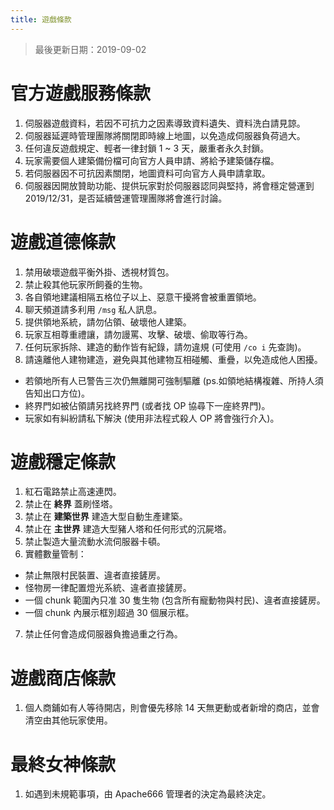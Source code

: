 ```yaml
---
title: 遊戲條款
---
```


> 最後更新日期：2019-09-02

# 官方遊戲服務條款

1. 伺服器遊戲資料，若因不可抗力之因素導致資料遺失、資料洗白請見諒。
2. 伺服器延遲時管理團隊將關閉即時線上地圖，以免造成伺服器負荷過大。
3. 任何違反遊戲規定、輕者一律封鎖 1 ~ 3 天，嚴重者永久封鎖。
4. 玩家需要個人建築備份檔可向官方人員申請、將給予建築儲存檔。
5. 若伺服器因不可抗因素關閉，地圖資料可向官方人員申請拿取。
6. 伺服器因開放贊助功能、提供玩家對於伺服器認同與堅持，將會穩定營運到 2019/12/31，是否延續營運管理團隊將會進行討論。


# 遊戲道德條款

1. 禁用破壞遊戲平衡外掛、透視材質包。
2. 禁止殺其他玩家所飼養的生物。
3. 各自領地建議相隔五格位子以上、惡意干擾將會被重置領地。
4. 聊天頻道請多利用 `/msg` 私人訊息。
5. 提供領地系統，請勿佔領、破壞他人建築。
6. 玩家互相尊重禮讓，請勿謾罵、攻擊、破壞、偷取等行為。
7. 任何玩家拆除、建造的動作皆有紀錄，請勿違規  (可使用 `/co i` 先查詢)。
8. 請遠離他人建物建造，避免與其他建物互相碰觸、重疊，以免造成他人困擾。
  * 若領地所有人已警告三次仍無離開可強制驅離  (ps.如領地結構複雜、所持人須告知出口方位)。
  * 終界門如被佔領請另找終界門 (或者找 OP 協尋下一座終界門)。
  * 玩家如有糾紛請私下解決 (使用非法程式殺人 OP 將會強行介入)。

# 遊戲穩定條款

1. 紅石電路禁止高速連閃。
2. 禁止在 **終界** 蓋刷怪塔。
3. 禁止在 **建築世界** 建造大型自動生產建築。
4. 禁止在 **主世界** 建造大型豬人塔和任何形式的沉屍塔。
5. 禁止製造大量流動水流伺服器卡頓。
6. 實體數量管制：
  - 禁止無限村民裝置、違者直接鏟房。
  - 怪物房一律配置燈光系統、違者直接鏟房。
  - 一個 chunk 範圍內只准 30 隻生物 (包含所有寵動物與村民)、違者直接鏟房。
  - 一個 chunk 內展示框別超過 30 個展示框。
7. 禁止任何會造成伺服器負擔過重之行為。

# 遊戲商店條款

1. 個人商鋪如有人等待開店，則會優先移除 14 天無更動或者新增的商店，並會清空由其他玩家使用。

# 最終女神條款

1. 如遇到未規範事項，由 Apache666 管理者的決定為最終決定。
